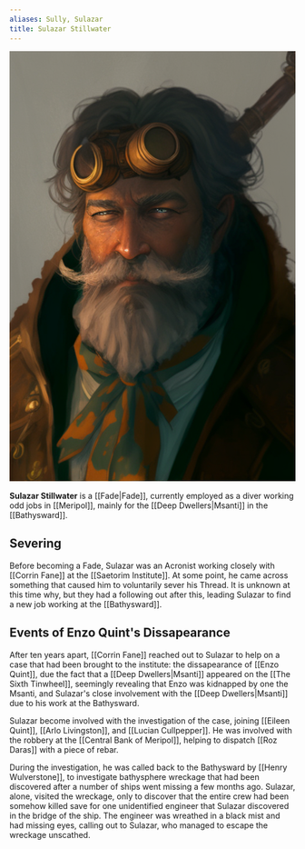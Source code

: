 ```yaml
---
aliases: Sully, Sulazar
title: Sulazar Stillwater
---
```


![Sulazar Stillwater|400](./images/Morne_Sulazar_Stillwater_is_a_man_smoking_a_pipe_50572bc7-4633-4f06-b52d-ce3f91579737.png "right center vertical")

**Sulazar Stillwater** is a [[Fade|Fade]], currently employed as a diver working odd jobs in [[Meripol]], mainly for the [[Deep Dwellers|Msanti]] in the [[Bathysward]].

## Severing
Before becoming a Fade, Sulazar was an Acronist working closely with [[Corrin Fane]] at the [[Saetorim Institute]]. At some point, he came across something that caused him to voluntarily sever his Thread. It is unknown at this time why, but they had a following out after this, leading Sulazar to find a new job working at the [[Bathysward]].

## Events of Enzo Quint's Dissapearance

After ten years apart, [[Corrin Fane]] reached out to Sulazar to help on a case that had been brought to the institute: the dissapearance of [[Enzo Quint]], due the fact that a [[Deep Dwellers|Msanti]] appeared on the [[The Sixth Tinwheel]], seemingly revealing that Enzo was kidnapped by one the Msanti, and Sulazar's close involvement with the [[Deep Dwellers|Msanti]] due to his work at the Bathysward.

Sulazar become involved with the investigation of the case, joining [[Eileen Quint]], [[Arlo Livingston]], and [[Lucian Cullpepper]]. He was involved with the robbery at the [[Central Bank of Meripol]], helping to dispatch [[Roz Daras]] with a piece of rebar.

During the investigation, he was called back to the Bathysward by [[Henry Wulverstone]], to investigate bathysphere wreckage that had been discovered after a number of ships went missing a few months ago. Sulazar, alone, visited the wreckage, only to discover that the entire crew had been somehow killed save for one unidentified engineer that Sulazar discovered in the bridge of the ship. The engineer was wreathed in a black mist and had missing eyes, calling out to Sulazar, who managed to escape the wreckage unscathed.
